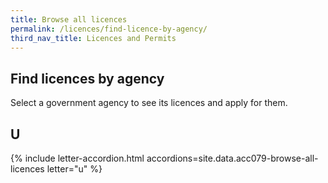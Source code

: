 ```yaml
---
title: Browse all licences
permalink: /licences/find-licence-by-agency/
third_nav_title: Licences and Permits
---
```


## Find licences by agency

Select a government agency to see its licences and apply for them.

## U

{% include letter-accordion.html accordions=site.data.acc079-browse-all-licences letter="u" %}

<script src="/jquery/jquery.min.js"></script>
<script src="/jquery/bp-menu-new-tab.js"></script>
<script src="/jquery/resize-tables.js"></script>
